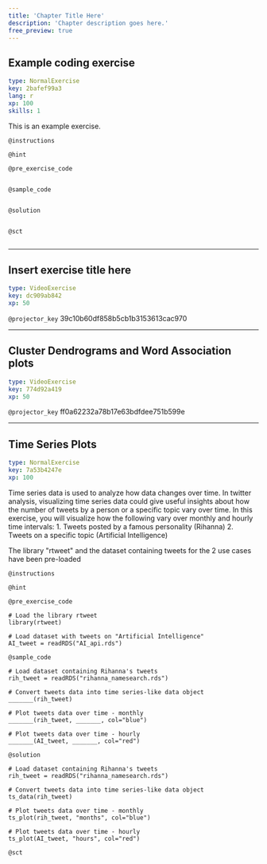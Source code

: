```yaml
---
title: 'Chapter Title Here'
description: 'Chapter description goes here.'
free_preview: true
---
```


## Example coding exercise

```yaml
type: NormalExercise
key: 2bafef99a3
lang: r
xp: 100
skills: 1
```

This is an example exercise.

`@instructions`


`@hint`


`@pre_exercise_code`
```{r}

```

`@sample_code`
```{r}

```

`@solution`
```{r}

```

`@sct`
```{r}

```

---

## Insert exercise title here

```yaml
type: VideoExercise
key: dc909ab842
xp: 50
```

`@projector_key`
39c10b60df858b5cb1b3153613cac970

---

## Cluster Dendrograms and Word Association plots

```yaml
type: VideoExercise
key: 774d92a419
xp: 50
```

`@projector_key`
ff0a62232a78b17e63bdfdee751b599e

---

## Time Series Plots

```yaml
type: NormalExercise
key: 7a53b4247e
xp: 100
```

Time series data is used to analyze how data  changes over time. In twitter analysis, visualizing time series data could give useful insights about how the number of tweets by a person or a specific topic vary over time.  In this exercise, you will visualize how the following vary over monthly and hourly time intervals:
	1. Tweets posted by a famous personality (Rihanna)
	2. Tweets on a specific topic (Artificial Intelligence)

The library "rtweet" and the dataset containing tweets for the 2 use cases have been pre-loaded

`@instructions`


`@hint`


`@pre_exercise_code`
```{r}
# Load the library rtweet
library(rtweet)

# Load dataset with tweets on "Artificial Intelligence"
AI_tweet = readRDS("AI_api.rds")
```

`@sample_code`
```{r}
# Load dataset containing Rihanna's tweets
rih_tweet = readRDS("rihanna_namesearch.rds")

# Convert tweets data into time series-like data object
_______(rih_tweet)

# Plot tweets data over time - monthly
_______(rih_tweet, _______, col="blue")

# Plot tweets data over time - hourly
_______(AI_tweet, _______, col="red")
```

`@solution`
```{r}
# Load dataset containing Rihanna's tweets
rih_tweet = readRDS("rihanna_namesearch.rds")

# Convert tweets data into time series-like data object
ts_data(rih_tweet)

# Plot tweets data over time - monthly
ts_plot(rih_tweet, "months", col="blue")

# Plot tweets data over time - hourly
ts_plot(AI_tweet, "hours", col="red")
```

`@sct`
```{r}

```
